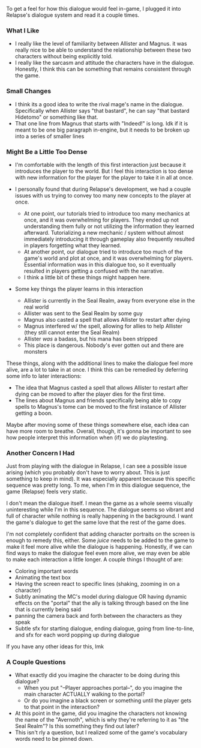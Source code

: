 To get a feel for how this dialogue would feel in-game, I plugged it into Relapse's dialogue system and read it a couple times.

### What I Like
- I really like the level of familiarity between Allister and Magnus. it was really nice to be able to understand the relationship between these two characters without being explicitly told.
- I really like the sarcasm and attitude the characters have in the dialogue. Honestly, I think this can be something that remains consistent through the game.

### Small Changes

- I think its a good idea to write the rival mage's name in the dialogue. Specifically when Allister says "that bastard", he can say "that bastard Hidetomo" or something like that.
- That one line from Magnus that starts with "Indeed!" is long. Idk if it is meant to be one big paragraph in-engine, but it needs to be broken up into a series of smaller lines

### Might Be a Little Too Dense

- I'm comfortable with the length of this first interaction just because it introduces the player to the world. But I feel this interaction is too dense with new information for the player for the player to take it in all at once.
- I personally found that during Relapse's development, we had a couple issues with us trying to convey too many new concepts to the player at once.
	- At one point, our tutorials tried to introduce too many mechanics at once, and it was overwhelming for players. They ended up not understanding them fully or not utilizing the information they learned afterward. Tutorializing a new mechanic / system without almost immediately introducing it through gameplay also frequently resulted in players forgetting what they learned.
	- At another point, our dialogue tried to introduce too much of the game's world and plot at once, and it was overwhelming for players. Essential information was in this dialogue too, so it eventually resulted in players getting a confused with the narrative.
	- I think a little bit of these things might happen here.

- Some key things the player learns in this interaction
	- Allister is currently in the Seal Realm, away from everyone else in the real world
	- Allister was sent to the Seal Realm by some guy
	- Magnus also casted a spell that allows Allister to restart after dying
	- Magnus interfered w/ the spell, allowing for allies to help Allister (they still cannot enter the Seal Realm)
	- Allister *was* a badass, but his mana has been stripped
	- This place is dangerous. Nobody's ever gotten out and there are monsters

These things, along with the additional lines to make the dialogue feel more alive, are a lot to take in at once. I think this can be remedied by deferring some info to later interactions:
- The idea that Magnus casted a spell that allows Allister to restart after dying can be moved to after the player dies for the first time.
- The lines about Magnus and friends specifically being able to copy spells to Magnus's tome can be moved to the first instance of Allister getting a boon.

Maybe after moving some of these things somewhere else, each idea can have more room to breathe. Overall, though, it's gonna be important to see how people interpret this information when (if) we do playtesting.

### Another Concern I Had

Just from playing with the dialogue in Relapse, I can see a possible issue arising (which you probably don't have to worry about. This is just something to keep in mind). It was especially apparent because this specific sequence was pretty long. To me, when I'm in this dialogue sequence, the game (Relapse) feels very static.

I don't mean the dialogue itself. I mean the game as a whole seems visually uninteresting while I'm in this sequence. The dialogue seems so vibrant and full of character while nothing is really happening in the background. I want the game's dialogue to get the same love that the rest of the game does.

I'm not completely confident that adding character portraits on the screen is enough to remedy this, either. Some *juice* needs to be added to the game to make it feel more alive while the dialogue is happening. Honestly, if we can find ways to make the dialogue feel even more alive, we may even be able to make each interaction a little longer.
A couple things I thought of are:
- Coloring important words
- Animating the text box
- Having the screen react to specific lines (shaking, zooming in on a character)
- Subtly animating the MC's model during dialogue OR having dynamic effects on the "portal" that the ally is talking through based on the line that is currently being said
- panning the camera back and forth between the characters as they speak
- Subtle sfx for starting dialogue, ending dialogue, going from line-to-line, and sfx for each word popping up during dialogue

If you have any other ideas for this, lmk

### A Couple Questions
- What exactly did you imagine the character to be doing during this dialogue?
	- When you put "–Player approaches portal–", do you imagine the main character ACTUALLY walking to the portal?
	- Or do you imagine a black screen or something until the player gets to that point in the interaction?
- At this point in the game, did you imagine the characters not knowing the name of the "Avernoth", which is why they're referring to it as "the Seal Realm"? Is this something they find out later?
- This isn't rly a question, but I realized some of the game's vocabulary words need to be pinned down.
